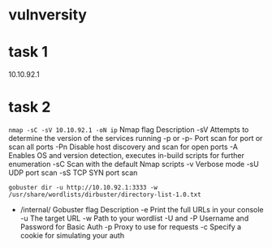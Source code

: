 # vulnversity

# task 1
10.10.92.1

# task 2
```nmap -sC -sV 10.10.92.1 -oN ip```
Nmap flag	Description
-sV	Attempts to determine the version of the services running
-p <x> or -p-	Port scan for port <x> or scan all ports
-Pn	Disable host discovery and scan for open ports
-A	Enables OS and version detection, executes in-build scripts for further enumeration 
-sC	Scan with the default Nmap scripts
-v	Verbose mode
-sU	UDP port scan
-sS	TCP SYN port scan

```gobuster dir -u http://10.10.92.1:3333 -w /usr/share/wordlists/dirbuster/directory-list-1.0.txt```
- /internal/
Gobuster flag	Description
-e	Print the full URLs in your console
-u	The target URL
-w	Path to your wordlist
-U and -P	Username and Password for Basic Auth
-p <x>	Proxy to use for requests
-c <http cookies>	Specify a cookie for simulating your auth